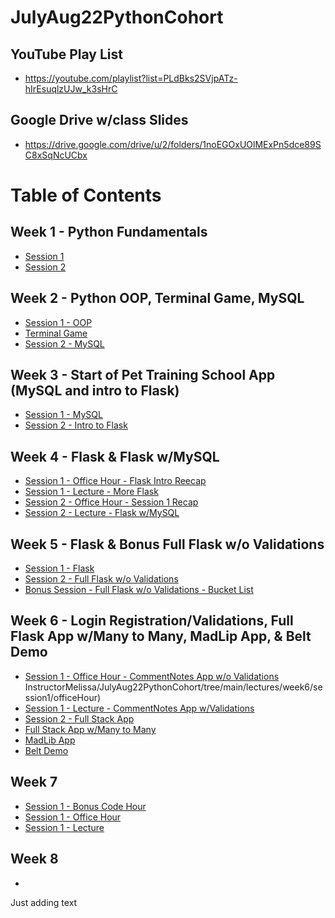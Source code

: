 # JulyAug22PythonCohort

## YouTube Play List
- https://youtube.com/playlist?list=PLdBks2SVjpATz-hIrEsuqlzUJw_k3sHrC

## Google Drive w/class Slides
- https://drive.google.com/drive/u/2/folders/1noEGOxUOlMExPn5dce89SC8xSqNcUCbx

# Table of Contents

## Week 1 - Python Fundamentals
- [Session 1](https://github.com/Python-InstructorMelissa/JulyAug22PythonCohort/tree/main/lectures/week1/session1)
- [Session 2](https://github.com/Python-InstructorMelissa/JulyAug22PythonCohort/tree/main/lectures/week1/session2)

## Week 2 - Python OOP, Terminal Game, MySQL
- [Session 1 - OOP](https://github.com/Python-InstructorMelissa/JulyAug22PythonCohort/tree/main/lectures/week2/session1)
- [Terminal Game](https://github.com/Python-InstructorMelissa/JulyAug22PythonCohort/tree/main/lectures/week2/session2/terminalGame)
- [Session 2 - MySQL](https://github.com/Python-InstructorMelissa/JulyAug22PythonCohort/tree/main/lectures/week2/session2)

## Week 3 - Start of Pet Training School App (MySQL and intro to Flask)
- [Session 1 - MySQL](https://github.com/Python-InstructorMelissa/JulyAug22PythonCohort/tree/main/lectures/week3/session1)
- [Session 2 - Intro to Flask](https://github.com/Python-InstructorMelissa/JulyAug22PythonCohort/tree/main/lectures/week3/)

## Week 4 - Flask & Flask w/MySQL
- [Session 1 - Office Hour - Flask Intro Reecap](https://github.com/Python-InstructorMelissa/JulyAug22PythonCohort/tree/main/lectures/week4/session1/officeHour)
- [Session 1 - Lecture - More Flask](https://github.com/Python-InstructorMelissa/JulyAug22PythonCohort/tree/main/lectures/week4/session1/lecture)
- [Session 2 - Office Hour - Session 1 Recap](https://github.com/Python-InstructorMelissa/JulyAug22PythonCohort/tree/main/lectures/week4/session2/officeHour)
- [Session 2 - Lecture - Flask w/MySQL](https://github.com/Python-InstructorMelissa/JulyAug22PythonCohort/tree/main/lectures/week4/session2/lecture)

## Week 5 - Flask & Bonus Full Flask w/o Validations
- [Session 1 - Flask](https://github.com/Python-InstructorMelissa/JulyAug22PythonCohort/tree/main/lectures/week5/session1)
- [Session 2 - Full Flask w/o Validations](https://github.com/Python-InstructorMelissa/JulyAug22PythonCohort/tree/main/lectures/week5/session2)
- [Bonus Session - Full Flask w/o Validations - Bucket List](https://github.com/Python-InstructorMelissa/JulyAug22PythonCohort/tree/main/lectures/week5/bonusSession)

## Week 6 - Login Registration/Validations, Full Flask App w/Many to Many, MadLip App, & Belt Demo
- [Session 1 - Office Hour - CommentNotes App w/o Validations](https://github.com/Python-)
InstructorMelissa/JulyAug22PythonCohort/tree/main/lectures/week6/session1/officeHour)
- [Session 1 - Lecture - CommentNotes App w/Validations](https://github.com/Python-InstructorMelissa/JulyAug22PythonCohort/tree/main/lectures/week6/session1/lecture)
- [Session 2 - Full Stack App](https://github.com/Python-InstructorMelissa/JulyAug22PythonCohort/tree/main/lectures/week6/session2)
- [Full Stack App w/Many to Many](https://github.com/Python-InstructorMelissa/JulyAug22PythonCohort/tree/main/lectures/week6/fullStackCompleted)
- [MadLib App](https://github.com/Python-InstructorMelissa/JulyAug22PythonCohort/tree/main/lectures/week6/MadLib)
- [Belt Demo](https://github.com/Python-InstructorMelissa/JulyAug22PythonCohort/tree/main/lectures/week6/BeltDemo)

## Week 7
- [Session 1 - Bonus Code Hour](https://github.com/Python-InstructorMelissa/JulyAug22PythonCohort/tree/main/lectures/week7/session1/cookieOrderValidations)
- [Session 1 - Office Hour](https://github.com/Python-InstructorMelissa/JulyAug22PythonCohort/tree/main/lectures/week7/session1/officeHour)
- [Session 1 - Lecture](https://github.com/Python-InstructorMelissa/JulyAug22PythonCohort/tree/main/lectures/week7/session1/lecture)

## Week 8
-
Just adding text
